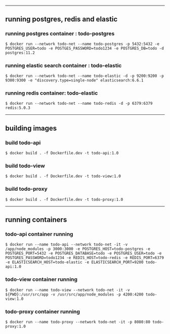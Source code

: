 #

---

## running postgres, redis and elastic

### running postgres container : todo-postgres

`$ docker run --network todo-net --name todo-postgres -p 5432:5432 -e POSTGRES_USER=todo -e POSTGES_PASSWORD=todo1234 -e POSTGRES_DB=todo -d postgres:11.2`

### running elastic search container : todo-elastic

`$ docker run --network todo-net --name todo-elastic -d -p 9200:9200 -p 9300:9300 -e "discovery.type=single-node" elasticsearch:6.6.1`

### running redis container: todo-elastic

`$ docker run --network todo-net --name todo-redis -d -p 6379:6379 redis:5.0.3`

---

## building images

### build todo-api

`$ docker build . -f Dockerfile.dev -t todo-api:1.0`

### build todo-view

`$ docker build . -f Dockerfile.dev -t todo-view:1.0`

### build todo-proxy

`$ docker build . -f Dockerfile.dev -t todo-proxy:1.0`

---

## running containers

### todo-api container running

```
$ docker run --name todo-api --network todo-net -it -v /app/node_modules -p 3000:3000 -e POSTGRES_HOST=todo-postgres -e POSTGRES_PORT=5432 -e POSTGRES_DATABASE=todo -e POSTGRES_USER=todo -e POSTGRES_PASSWORD=todo1234 -e REDIS_HOST=todo-redis -e REDIS_PORT=6379 -e ELASTICSEARCH_HOST=todo-elastic -e ELASTICSEARCH_PORT=9200 todo-api:1.0
```

### todo-view container running

```
$ docker run --name todo-view --network todo-net -it -v ${PWD}:/usr/src/app -v /usr/src/app/node_modules -p 4200:4200 todo-view:1.0
```

### todo-proxy container running

```
$ docker run --name todo-proxy --network todo-net -it -p 8080:80 todo-proxy:1.0

```
